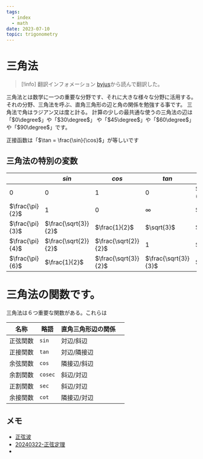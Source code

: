 ```yaml
---
tags:
  - index
  - math
date: 2023-07-10
topic: trigonometry
---
```


# 三角法

> [!info] 翻訳インフォメーション
> [byjus](https://byjus.com/maths/trigonometry/#Trigonometry%20Definition)から読んで翻訳した。

三角法とは数学に一つの重要な分野です、それに大きな様々な分野に活用する。
それの分野、三角法を呼ぶ、直角三角形の辺と角の関係を勉強する事です。
三角法で角はラジアン又は度と計る。
計算の少しの最共通な使うの三角法の辺は「$0\degree$」や「$30\degree$」
や「$45\degree$」や「$60\degree$」
や「$90\degree$」です。

正接函数は「$\tan = \frac{\sin}{\cos}$」が等しいです

## 三角法の特別の変数

|                 | $sin$                | $cos$                | $tan$                | $deg$                     |     |
| --------------- | -------------------- | -------------------- | -------------------- | ------------------------- | --- |
| $0$             | $0$                  | $1$                  | $0$                  | $0\degree$ ($180\degree$) |     |
| $\frac{\pi}{2}$ | $1$                  | $0$                  | $\infty$             | $90\degree$               |     |
| $\frac{\pi}{3}$ | $\frac{\sqrt{3}}{2}$ | $\frac{1}{2}$        | $\sqrt{3}$           | $60\degree$               |     |
| $\frac{\pi}{4}$ | $\frac{\sqrt{2}}{2}$ | $\frac{\sqrt{2}}{2}$ | $1$                  | $45\degree$               |     |
| $\frac{\pi}{6}$ | $\frac{1}{2}$        | $\frac{\sqrt{3}}{2}$ | $\frac{\sqrt{3}}{3}$ | $90\degree$               |     |

# 三角法の関数です。

三角法は６つ重要な関数がある。これらは

| 名称   | 略語      | 直角三角形辺の関係 |     |
| ---- | ------- | --------- | --- |
| 正弦関数 | `sin`   | 対辺/斜辺     |     |
| 正接関数 | `tan`   | 対辺/隣接辺    |     |
| 余弦関数 | `cos`   | 隣接辺/斜辺    |     |
| 余割関数 | `cosec` | 斜辺/対辺     |     |
| 正割関数 | `sec`   | 斜辺/対辺     |     |
| 余接関数 | `cot`   | 隣接辺/対辺    |     |

## メモ

- [正弦波](20230713-正弦波.md)
- [20240322-正弦定理](20240322-正弦定理.md)
- 